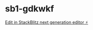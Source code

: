 # sb1-gdkwkf

[Edit in StackBlitz next generation editor ⚡️](https://stackblitz.com/~/github.com/akaushik/sb1-gdkwkf)